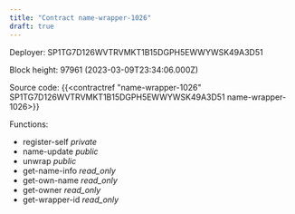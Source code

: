 ```yaml
---
title: "Contract name-wrapper-1026"
draft: true
---
```

Deployer: SP1TG7D126WVTRVMKT1B15DGPH5EWWYWSK49A3D51


 



Block height: 97961 (2023-03-09T23:34:06.000Z)

Source code: {{<contractref "name-wrapper-1026" SP1TG7D126WVTRVMKT1B15DGPH5EWWYWSK49A3D51 name-wrapper-1026>}}

Functions:

* register-self _private_
* name-update _public_
* unwrap _public_
* get-name-info _read_only_
* get-own-name _read_only_
* get-owner _read_only_
* get-wrapper-id _read_only_
